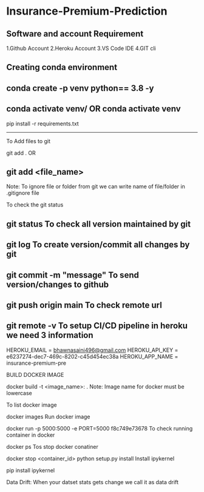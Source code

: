 # Insurance-Premium-Prediction

## Software and account Requirement

1.Github Account
2.Heroku Account
3.VS Code IDE
4.GIT cli


Creating conda environment
---
conda create -p venv python== 3.8 -y
---
conda activate venv/
OR
conda activate venv
---
pip install -r requirements.txt

--------
To Add files to git

git add .
OR

git add <file_name>
-----
Note: To ignore file or folder from git we can write name of file/folder in .gitignore file

To check the git status

git status
To check all version maintained by git
----

git log
To create version/commit all changes by git
----

git commit -m "message"
To send version/changes to github
----

git push origin main
To check remote url
----

git remote -v
To setup CI/CD pipeline in heroku we need 3 information
----

HEROKU_EMAIL = bhawnasaini496@gmail.com
HEROKU_API_KEY = e6237274-dec7-469c-8202-c45d454ec38a
HEROKU_APP_NAME = insurance-premium-pre


BUILD DOCKER IMAGE

docker build -t <image_name>:<tagname> .
Note: Image name for docker must be lowercase

To list docker image

docker images
Run docker image

docker run -p 5000:5000 -e PORT=5000 f8c749e73678
To check running container in docker

docker ps
Tos stop docker conatiner

docker stop <container_id>
python setup.py install
Install ipykernel

pip install ipykernel

Data Drift: When your datset stats gets change we call it as data drift


